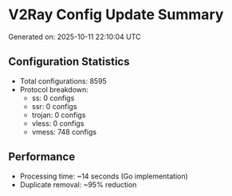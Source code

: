 # V2Ray Config Update Summary
Generated on: 2025-10-11 22:10:04 UTC

## Configuration Statistics
- Total configurations: 8595
- Protocol breakdown:
  - ss: 0 configs
  - ssr: 0 configs
  - trojan: 0 configs
  - vless: 0 configs
  - vmess: 748 configs

## Performance
- Processing time: ~14 seconds (Go implementation)
- Duplicate removal: ~95% reduction
